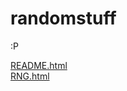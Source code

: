 # randomstuff

<!-- Add under here -->
:P

[README.html](/randomstuff/README.html) <br>
[RNG.html](/randomstuff/RNG.html)
